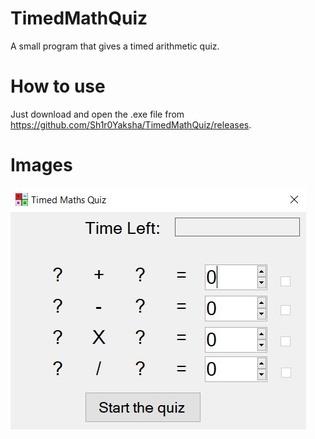# TimedMathQuiz
A small program that gives a timed arithmetic quiz.

# How to use
Just download and open the .exe file from https://github.com/Sh1r0Yaksha/TimedMathQuiz/releases.

# Images
![Image of app](/TimedMathQuiz/Docs/Images/TimedMathQuiz.jpg)
